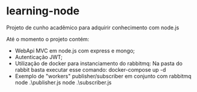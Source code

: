 # learning-node

Projeto de cunho acadêmico para adquirir conhecimento com node.js

Até o momento o projeto contém:

  - WebApi MVC em node.js com express e mongo;
  - Autenticação JWT;
  - Utilização de docker para instanciamento do rabbitmq:
     Na pasta do rabbit basta executar esse comando: docker-compose up -d
  - Exemplo de "workers" publisher/subscriber em conjunto com rabbitmq
     node .\publisher.js 
     node .\subscriber.js 
